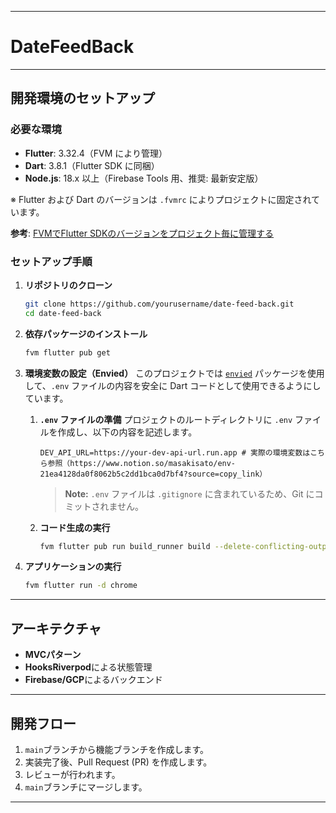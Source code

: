 -----

# DateFeedBack

-----

## 開発環境のセットアップ

### 必要な環境

- **Flutter**: 3.32.4（FVM により管理）
- **Dart**: 3.8.1（Flutter SDK に同梱）
- **Node.js**: 18.x 以上（Firebase Tools 用、推奨: 最新安定版）

※ Flutter および Dart のバージョンは `.fvmrc` によりプロジェクトに固定されています。

**参考**: [FVMでFlutter SDKのバージョンをプロジェクト毎に管理する](https://zenn.dev/altiveinc/articles/flutter-version-management)


### セットアップ手順

1.  **リポジトリのクローン**

    ```bash
    git clone https://github.com/yourusername/date-feed-back.git
    cd date-feed-back
    ```

2.  **依存パッケージのインストール**

    ```bash
    fvm flutter pub get
    ```

3.  **環境変数の設定（Envied）**
    このプロジェクトでは [`envied`](https://pub.dev/packages/envied) パッケージを使用して、`.env` ファイルの内容を安全に Dart コードとして使用できるようにしています。

    1.  **`.env` ファイルの準備**
        プロジェクトのルートディレクトリに `.env` ファイルを作成し、以下の内容を記述します。

        ```env
        DEV_API_URL=https://your-dev-api-url.run.app # 実際の環境変数はこちら参照（https://www.notion.so/masakisato/env-21ea4128da0f8062b5c2dd1bca0d7bf4?source=copy_link）
        ```

        > **Note:** `.env` ファイルは `.gitignore` に含まれているため、Git にコミットされません。

    2.  **コード生成の実行**

        ```bash
        fvm flutter pub run build_runner build --delete-conflicting-outputs
        ```

4.  **アプリケーションの実行**

    ```bash
    fvm flutter run -d chrome
    ```

-----

## アーキテクチャ

  - **MVCパターン**
  - **HooksRiverpod**による状態管理
  - **Firebase/GCP**によるバックエンド

-----

## 開発フロー

1.  `main`ブランチから機能ブランチを作成します。
2.  実装完了後、Pull Request (PR) を作成します。
3.  レビューが行われます。
4.  `main`ブランチにマージします。

-----
